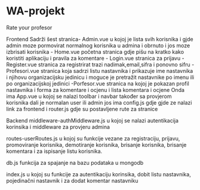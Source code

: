 # WA-projekt

Rate your profesor

Frontend
Sadrži šest stranica- Admin.vue u kojoj je lista svih korisnika i gjde admin moze pormovirat normalnog korisnika u admina i obrnuto i jos moze izbrisati korisnika
                    - Home.vue početna stranica gdje pišu na kratko kako koristiti aplikaciju i pravila za komentare
                    - Login.vue stranica za prijavu
                    - Register.vue stranica za registrirat trazi nadimak,email,sifra i ponovno sifru
                    - Profesori.vue stranica koja sadrzi listu nastavnika i prikazuje ime nastavnika i njihovu organizacijsku 
                    jedinicu i moguce je pretražit nastavnike po imenu ili po organizacijskoj jedinici 
                    -Porfesor.vue stranica na kojoj je pokazan profil nastavnika i forma za komentare i ocjenu i lista 
                     komentara i ocjene
Onda ima App.vue u kojoj se nalazi toolbar i navbar također sa provjerom korisnika dali je normalan user ili admin
jos ima config.js gdje gjde ze nalazi link za frontend 
i router.js gdje su postavljene rute za stranice

Backend 
middleware-authMiddleware.js u kojoj se nalazi autentikacija korinsika i middleware za provjeru admina

routes-userRoutes.js u kojoj su funkcije vezane za registraciju, prijavu, promoviranje korisnika, demotiranje korisnika, brisanje korisnika, brisanje komentara i za ispisanje listu korisnika.

db.js funkcija za spajanje na bazu podataka u mongodb

index.js u kojoj su funkcije za autentikaciju korinsika, dobit listu nastavnika, pojedinačni nastavnik i za dodat komentar nastavniku

